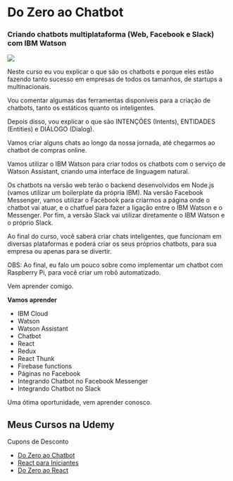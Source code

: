 # Do Zero ao Chatbot
### Criando chatbots multiplataforma (Web, Facebook e Slack) com IBM Watson
![](https://udemy-images.udemy.com/course/125_H/1799418_1594.jpg)

Neste curso eu vou explicar o que são os chatbots e porque eles estão fazendo tanto sucesso em empresas de todos os tamanhos, de startups a multinacionais.

Vou comentar algumas das ferramentas disponíveis para a criação de chatbots, tanto os estáticos quanto os inteligentes.

Depois disso, vou explicar o que são INTENÇÕES (Intents), ENTIDADES (Entities) e DIÁLOGO (Dialog).

Vamos criar alguns chats ao longo da nossa jornada, até chegarmos ao chatbot de compras online.

Vamos utilizar o IBM Watson para criar todos os chatbots com o serviço de Watson Assistant, criando uma interface de linguagem natural.

Os chatbots na versão web terão o backend desenvolvidos em Node.js (vamos utilizar um boilerplate da própria IBM). Na versão Facebook Messenger, vamos utilizar o Facebook para criarmos a página onde o chatbot vai atuar, e o chatfuel para fazer a ligação entre o IBM Watson e o Messenger. Por fim, a versão Slack vai utilizar diretamente o IBM Watson e o próprio Slack.

Ao final do curso, você saberá criar chats inteligentes, que funcionam em diversas plataformas e poderá criar os seus próprios chatbots, para sua empresa ou apenas para se divertir.

OBS: Ao final, eu falo um pouco sobre como implementar um chatbot com Raspberry Pi, para você criar um robô automatizado.

Vem aprender comigo.


**Vamos aprender**

* IBM Cloud
* Watson
* Watson Assistant
* Chatbot
* React
* Redux
* React Thunk
* Firebase functions
* Páginas no Facebook
* Integrando Chatbot no Facebook Messenger
* Integrando Chatbot no Slack


Uma ótima oportunidade, vem aprender conosco.

## Meus Cursos na Udemy 
Cupons de Desconto

- [Do Zero ao Chatbot](https://www.udemy.com/criando-chatbots/?couponCode=GITHUB-PROMO)
- [React para Iniciantes](https://www.udemy.com/react-para-iniciantes/?couponCode=GITHUB-CUPOM)
- [Do Zero ao React](https://www.udemy.com/xumes-react-criando-site-para-empresa/?couponCode=CUPOM-GITHUB)
